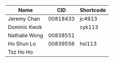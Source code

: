 | Name | CID | Shortcode |
| --- | --- | --- |
| Jeremy Chan | 00818433 | jc4913 |
| Dominic Kwok | | cyk113 |
| Nathalie Wong | 00838551 | |
| Ho Shun Lo | 00839556 | hsl113 |
| Tsz Ho Ho | | |
